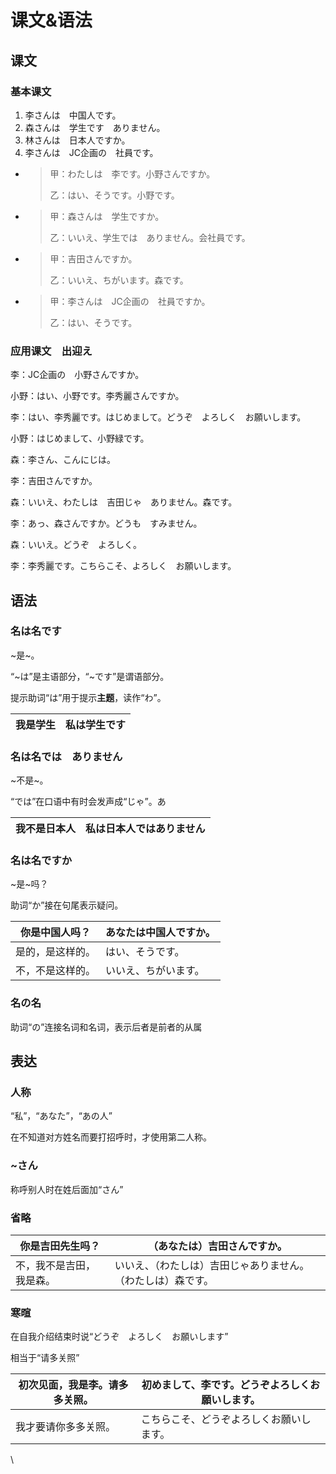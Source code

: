 # 课文&语法

## 课文

### 基本课文

1. 李さんは　中国人です。
2. 森さんは　学生です　ありません。
3. 林さんは　日本人ですか。
4. 李さんは　JC企画の　社員です。



* > 甲：わたしは　李です。小野さんですか。
  >
  > 乙：はい、そうです。小野です。
* > 甲：森さんは　学生ですか。
  >
  > 乙：いいえ、学生では　ありません。会社員です。
* > 甲：吉田さんですか。
  >
  > 乙：いいえ、ちがいます。森です。
*   > 甲：李さんは　JC企画の　社員ですか。
    >
    > 乙：はい、そうです。



### 应用课文　出迎え

李：JC企画の　小野さんですか。

小野：はい、小野です。李秀麗さんですか。

李：はい、李秀麗です。はじめまして。どうぞ　よろしく　お願いします。

小野：はじめまして、小野緑です。



森：李さん、こんにじは。

李：吉田さんですか。

森：いいえ、わたしは　吉田じゃ　ありません。森です。

李：あっ、森さんですか。どうも　すみません。

森：いいえ。どうぞ　よろしく。

李：李秀麗です。こちらこそ、よろしく　お願いします。

## 语法

### 名は名です　

\~是\~。

“\~は”是主语部分，“\~です”是谓语部分。

提示助词“は”用于提示**主题**，读作“わ”。

| 我是学生 | 私は学生です |
| ---- | ------ |

### 名は名では　ありません

\~不是\~。

“では”在口语中有时会发声成“じゃ”。あ

| 我不是日本人 | 私は日本人ではありません |
| ------------ | ------------------------ |

### 名は名ですか

\~是\~吗？

助词“か”接在句尾表示疑问。

| 你是中国人吗？  | あなたは中国人ですか。 |
| -------- | ----------- |
| 是的，是这样的。 | はい、そうです。    |
| 不，不是这样的。 | いいえ、ちがいます。  |

### 名の名

助词“の”连接名词和名词，表示后者是前者的从属

## 表达

### 人称

“私”，“あなた”，“あの人”

在不知道对方姓名而要打招呼时，才使用第二人称。

### \~さん

称呼别人时在姓后面加“さん”

### 省略

| 你是吉田先生吗？     | （あなたは）吉田さんですか。                 |
| ------------ | ------------------------------ |
| 不，我不是吉田，我是森。 | いいえ、（わたしは）吉田じゃありません。（わたしは）森です。 |

### 寒暄

在自我介绍结束时说“どうぞ　よろしく　お願いします”

相当于“请多关照”

| 初次见面，我是李。请多多关照。 | 初めまして、李です。どうぞよろしくお願いします。 |
| --------------- | ------------------------ |
| 我才要请你多多关照。      | こちらこそ、どうぞよろしくお願いします。     |

\
